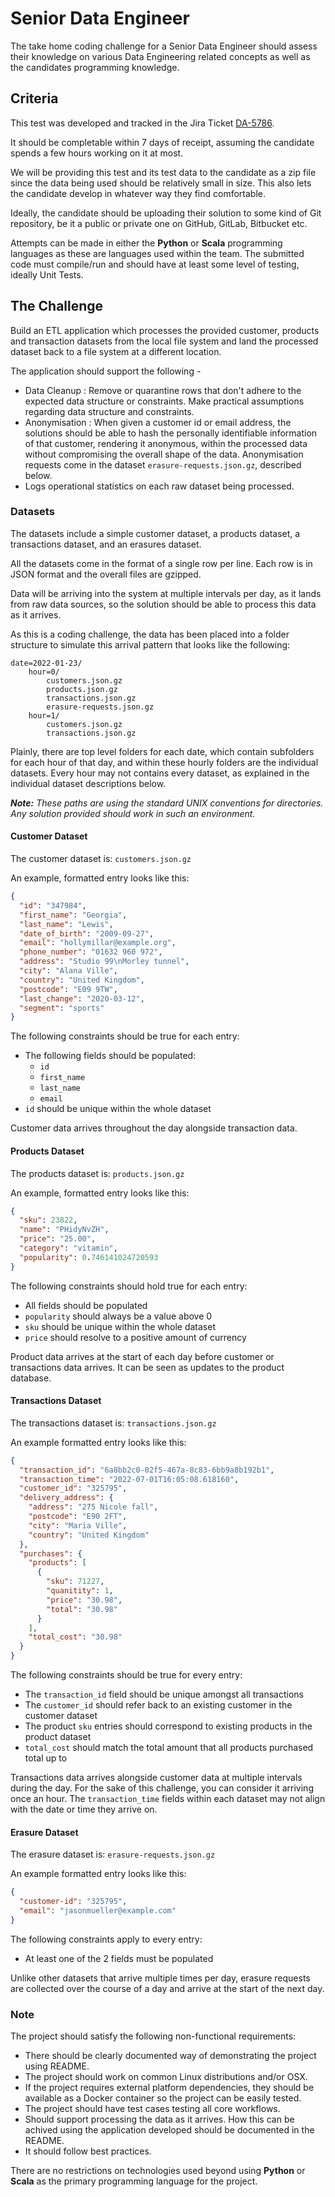# Senior Data Engineer

The take home coding challenge for a Senior Data Engineer should assess their
knowledge on various Data Engineering related concepts as well as the
candidates programming knowledge.

## Criteria

This test was developed and tracked in the Jira Ticket
[DA-5786](https://hbidigital.atlassian.net/browse/DA-5786).

It should be completable within 7 days of receipt, assuming the candidate
spends a few hours working on it at most.

We will be providing this test and its test data to the candidate as a zip file
since the data being used should be relatively small in size. This also lets
the candidate develop in whatever way they find comfortable.

Ideally, the candidate should be uploading their solution to some kind of Git
repository, be it a public or private one on GitHub, GitLab, Bitbucket etc.

Attempts can be made in either the **Python** or **Scala** programming
languages as these are languages used within the team. The submitted code must
compile/run and should have at least some level of testing, ideally Unit Tests.

## The Challenge

Build an ETL application which processes the provided customer, products and transaction datasets from the local file system and land the processed dataset back to a file system at a different location. 

The application should support the following -
- Data Cleanup : Remove or quarantine rows that don't adhere to the expected data structure or constraints. Make practical assumptions regarding data structure and constraints.
- Anonymisation : When given a customer id or email address, the solutions should be able to hash the personally identifiable information of that customer, rendering it anonymous, within the processed data without compromising the overall shape of the data. Anonymisation requests come in the dataset `erasure-requests.json.gz`, described below.
- Logs operational statistics on each raw dataset being processed.


### Datasets

The datasets include a simple customer dataset, a products dataset, a
transactions dataset, and an erasures dataset.

All the datasets come in the format of a single row per line. Each row is in
JSON format and the overall files are gzipped.

Data will be arriving into the system at multiple intervals per day, as it
lands from raw data sources, so the solution should be able to process this
data as it arrives.

As this is a coding challenge, the data has been placed into a folder structure
to simulate this arrival pattern that looks like the following:

```text
date=2022-01-23/
    hour=0/
        customers.json.gz
        products.json.gz
        transactions.json.gz
        erasure-requests.json.gz
    hour=1/
        customers.json.gz
        transactions.json.gz
```

Plainly, there are top level folders for each date, which contain subfolders
for each hour of that day, and within these hourly folders are the individual
datasets. Every hour may not contains every dataset, as explained in the
individual dataset descriptions below.

***Note:** These paths are using the standard UNIX conventions for directories.
Any solution provided should work in such an environment.*

#### Customer Dataset

The customer dataset is: `customers.json.gz`

An example, formatted entry looks like this:

```json
{
  "id": "347984",
  "first_name": "Georgia",
  "last_name": "Lewis",
  "date_of_birth": "2009-09-27",
  "email": "hollymillar@example.org",
  "phone_number": "01632 960 972",
  "address": "Studio 99\nMorley tunnel",
  "city": "Alana Ville",
  "country": "United Kingdom",
  "postcode": "E09 9TW",
  "last_change": "2020-03-12",
  "segment": "sports"
}
```

The following constraints should be true for each entry:

- The following fields should be populated:
  * `id`
  * `first_name`
  * `last_name`
  * `email`
- `id` should be unique within the whole dataset

Customer data arrives throughout the day alongside transaction data.

#### Products Dataset

The products dataset is: `products.json.gz`

An example, formatted entry looks like this:

```json
{
  "sku": 23822,
  "name": "PHidyNvZH",
  "price": "25.00",
  "category": "vitamin",
  "popularity": 0.746141024720593
}
```

The following constraints should hold true for each entry:

- All fields should be populated
- `popularity` should always be a value above 0
- `sku` should be unique within the whole dataset
- `price` should resolve to a positive amount of currency

Product data arrives at the start of each day before customer or transactions
data arrives. It can be seen as updates to the product database.

#### Transactions Dataset

The transactions dataset is: `transactions.json.gz`

An example formatted entry looks like this:

```json
{
  "transaction_id": "6a8bb2c0-02f5-467a-8c83-6bb9a8b192b1",
  "transaction_time": "2022-07-01T16:05:08.618160",
  "customer_id": "325795",
  "delivery_address": {
    "address": "275 Nicole fall",
    "postcode": "E90 2FT",
    "city": "Maria Ville",
    "country": "United Kingdom"
  },
  "purchases": {
    "products": [
      {
        "sku": 71227,
        "quanitity": 1,
        "price": "30.98",
        "total": "30.98"
      }
    ],
    "total_cost": "30.98"
  }
}
```

The following constraints should be true for every entry:

- The `transaction_id` field should be unique amongst all transactions
- The `customer_id` should refer back to an existing customer in the customer
  dataset
- The product `sku` entries should correspond to existing products in the
  product dataset
-  `total_cost` should match the total amount that all products purchased total
   up to

Transactions data arrives alongside customer data at multiple intervals during
the day. For the sake of this challenge, you can consider it arriving once an
hour. The `transaction_time` fields within each dataset may not align with the
date or time they arrive on.

#### Erasure Dataset

The erasure dataset is: `erasure-requests.json.gz`

An example formatted entry looks like this:

```json
{
  "customer-id": "325795",
  "email": "jasonmueller@example.com"
}
```

The following constraints apply to every entry:

- At least one of the 2 fields must be populated

Unlike other datasets that arrive multiple times per day, erasure requests
are collected over the course of a day and arrive at the start of the next day.

### Note

The project should satisfy the following non-functional requirements:

- There should be clearly documented way of demonstrating the project using README.
- The project should work on common Linux distributions and/or OSX.
- If the project requires external platform dependencies, they should be available as a Docker container so the project can be easily tested.
- The project should have test cases testing all core workflows.
- Should support processing the data as it arrives. How this can be achived using the application developed should be documented in the README.
- It should follow best practices.

There are no restrictions on technologies used beyond using **Python** or **Scala** as the primary programming language for the project.

